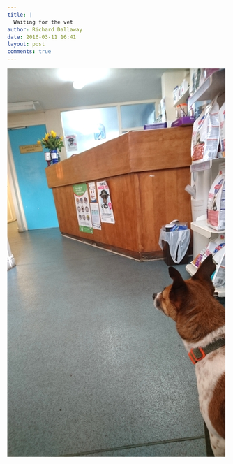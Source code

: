 ```yaml
---
title: |
  Waiting for the vet
author: Richard Dallaway
date: 2016-03-11 16:41
layout: post
comments: true
---
```


<div><a href="/media/tp_DSC_0702.JPG"><img src="/media/tp_thumb_DSC_0702.JPG" width="500" height="889"/></a></div>


  
      